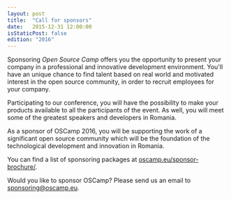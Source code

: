 ```yaml
---
layout: post
title:  "Call for sponsors"
date:   2015-12-31 12:00:00
isStaticPost: false
edition: "2016"
---
```


Sponsoring *Open Source Camp* offers you the opportunity to present your company in a professional and innovative development environment. You'll have an unique chance to find talent based on real world and motivated interest in the open source community, in order to recruit employees for your company.

Participating to our conference, you will have the possibility to make your products available to all the participants of the event. As well, you will meet some of the greatest speakers and developers in Romania.

As a sponsor of OSCamp 2016, you will be supporting the work of a significant open source community which will be the foundation of the technological development and innovation in Romania.

You can find a list of sponsoring packages at [oscamp.eu/sponsor-brochure/](https://oscamp.eu/sponsor-brochure/). 

Would you like to sponsor OSCamp? Please send us an email to [sponsoring@oscamp.eu](mailto:sponsoring@oscamp.eu).
